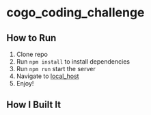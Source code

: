 # cogo_coding_challenge

## How to Run
1. Clone repo
2. Run `npm install` to install dependencies
3. Run `npm run` start the server
4. Navigate to [local_host](http://localhost:3000)
5. Enjoy!

## How I Built It
